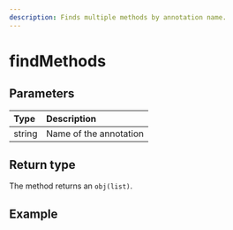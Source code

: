 ```yaml
---
description: Finds multiple methods by annotation name.
---
```


# findMethods

## Parameters

| Type | Description |
| :--- | :--- |
| string | Name of the annotation |

## Return type

The method returns an `obj(list)`.

## Example



